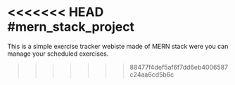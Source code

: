 <<<<<<< HEAD
#mern_stack_project
=======
This is  a simple exercise tracker webiste made of MERN stack were you can manage your scheduled exercises.
>>>>>>> 88477f4def5af6f7dd6eb4006587c24aa6cd5b6c
